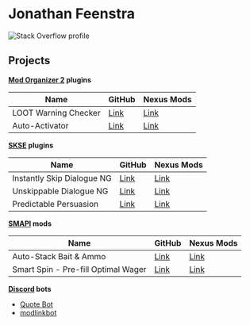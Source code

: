 # Jonathan Feenstra

<picture>
  <source media="(prefers-color-scheme: light)" srcset="https://stackoverflow.com/users/flair/9504155.png" />
  <source media="(prefers-color-scheme: dark)" srcset="https://stackoverflow.com/users/flair/9504155.png?theme=dark" />
  <img alt="Stack Overflow profile" src="https://stackoverflow.com/users/flair/9504155.png" />
</picture>

## Projects

**[Mod Organizer 2](https://www.nexusmods.com/skyrimspecialedition/mods/6194) plugins**

|Name                |GitHub                                                                       |Nexus Mods                                     |
|--------------------|-----------------------------------------------------------------------------|-----------------------------------------------|
|LOOT Warning Checker|[Link](https://github.com/JonathanFeenstra/modorganizer-loot-warning-checker)|[Link](https://www.nexusmods.com/site/mods/323)|
|Auto-Activator      |[Link](https://github.com/JonathanFeenstra/modorganizer-auto-activator)      |[Link](https://www.nexusmods.com/site/mods/648)|

**[SKSE](https://www.nexusmods.com/skyrimspecialedition/mods/30379) plugins**

|Name                      |GitHub                                                             |Nexus Mods                                                        |
|--------------------------|-------------------------------------------------------------------|------------------------------------------------------------------|
|Instantly Skip Dialogue NG|[Link](https://github.com/JonathanFeenstra/InstantlySkipDialogueNG)|[Link](https://www.nexusmods.com/skyrimspecialedition/mods/89163) |
|Unskippable Dialogue NG   |[Link](https://github.com/JonathanFeenstra/UnskippableDialogueNG)  |[Link](https://www.nexusmods.com/skyrimspecialedition/mods/97793) |
|Predictable Persuasion    |[Link](https://github.com/JonathanFeenstra/PredictablePersuasion)  |[Link](https://www.nexusmods.com/skyrimspecialedition/mods/140140)|

**[SMAPI](https://smapi.io/) mods**

|Name                               |GitHub                                                    |Nexus Mods                                                |
|-----------------------------------|----------------------------------------------------------|----------------------------------------------------------|
|Auto-Stack Bait & Ammo             |[Link](https://github.com/JonathanFeenstra/Auto-StackBait)|[Link](https://www.nexusmods.com/stardewvalley/mods/23423)|
|Smart Spin - Pre-fill Optimal Wager|[Link](https://github.com/JonathanFeenstra/SmartSpin)     |[Link](https://www.nexusmods.com/stardewvalley/mods/28042)|

**[Discord](https://discord.com) bots**
* [Quote Bot](https://github.com/Quote-Bot/QuoteBot)
* [modlinkbot](https://github.com/JonathanFeenstra/discord-modlinkbot)
